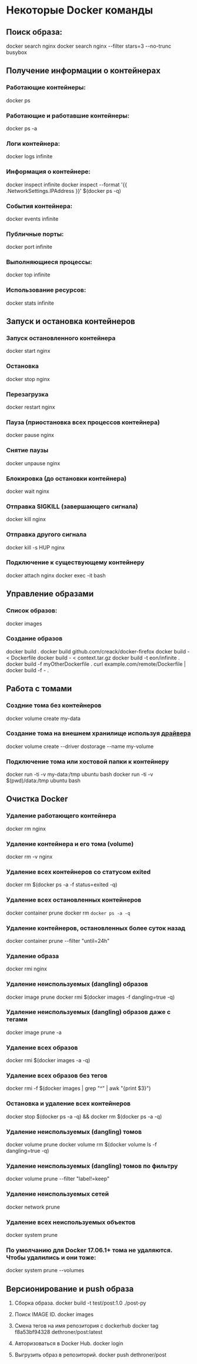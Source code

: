 # Некоторые Docker команды
## Поиск образа:
docker search nginx
docker search nginx --filter stars=3 --no-trunc busybox

## Получение информации о контейнерах
### Работающие контейнеры:
docker ps

### Работающие и работавшие контейнеры:
docker ps -a

### Логи контейнера:
docker logs infinite

### Информация о контейнере:
docker inspect infinite
docker inspect --format '{{ .NetworkSettings.IPAddress }}' $(docker ps -q)

### События контейнера:
docker events infinite

### Публичные порты:
docker port infinite

### Выполняющиеся процессы:
docker top infinite

### Использование ресурсов:
docker stats infinite

## Запуск и остановка контейнеров
### Запуск остановленного контейнера
docker start nginx

### Остановка
docker stop nginx

### Перезагрузка
docker restart nginx

### Пауза (приостановка всех процессов контейнера)
docker pause nginx

### Снятие паузы
docker unpause nginx

### Блокировка (до остановки контейнера)
docker wait nginx

### Отправка SIGKILL (завершающего сигнала)
docker kill nginx

### Отправка другого сигнала
docker kill -s HUP nginx

### Подключение к существующему контейнеру
docker attach nginx
docker exec -it <mycontainer> bash

## Управление образами
### Список образов:
docker images

### Создание образов
docker build .
docker build github.com/creack/docker-firefox
docker build - < Dockerfile
docker build - < context.tar.gz
docker build -t eon/infinite .
docker build -f myOtherDockerfile .
curl example.com/remote/Dockerfile | docker build -f - .

## Работа с томами
### Создние тома без контейнеров
docker volume create my-data

### Создание тома на внешнем хранилище используя [драйвера](https://docs.docker.com/engine/extend/legacy_plugins/#volume-plugins)
docker volume create --driver dostorage --name my-volume

### Подключение тома или хостовой папки к контейнеру
docker run -ti -v my-data:/tmp ubuntu bash
docker run -ti -v $(pwd)/data:/tmp ubuntu bash

## Очистка Docker
### Удаление работающего контейнера
docker rm nginx

### Удаление контейнера и его тома (volume)
docker rm -v nginx

### Удаление всех контейнеров со статусом exited
docker rm $(docker ps -a -f status=exited -q)

### Удаление всех остановленных контейнеров
docker container prune
docker rm `docker ps -a -q`

### Удаление контейнеров, остановленных более суток назад
docker container prune --filter "until=24h"

### Удаление образа
docker rmi nginx

### Удаление неиспользуемых (dangling) образов
docker image prune
docker rmi $(docker images -f dangling=true -q)

### Удаление неиспользуемых (dangling) образов даже с тегами
docker image prune -a

### Удаление всех образов
docker rmi $(docker images -a -q)

### Удаление всех образов без тегов
docker rmi -f $(docker images | grep "^<none>" | awk "{print $3}")

### Остановка и удаление всех контейнеров
docker stop $(docker ps -a -q) && docker rm $(docker ps -a -q)

### Удаление неиспользуемых (dangling) томов
docker volume prune
docker volume rm $(docker volume ls -f dangling=true -q)

### Удаление неиспользуемых (dangling) томов по фильтру
docker volume prune --filter "label!=keep"

### Удаление неиспользуемых сетей
docker network prune

### Удаление всех неиспользуемых объектов
docker system prune

### По умолчанию для Docker 17.06.1+ тома не удаляются. Чтобы удалились и они тоже:
docker system prune --volumes

## Версионирование и push образа
1. Сборка образа.
docker build -t test/post:1.0 ./post-py

2. Поиск IMAGE ID.
docker images

3. Смена тегов на имя репозитория с dockerhub
docker tag f8a53bf94328 dethroner/post:latest

4. Авторизоваться в Docker Hub.
docker login

5. Выгрузить образ в репозиторий.
docker push dethroner/post